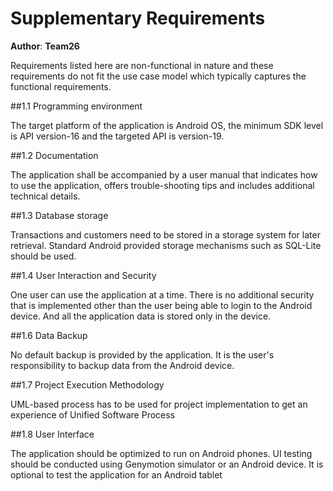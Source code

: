 # Supplementary Requirements

**Author**: **Team26**

Requirements listed here are non-functional in nature and these requirements do not fit the use case model which 
typically captures the functional requirements.

##1.1 Programming environment

The target platform of the application is Android OS, the minimum SDK level is API version-16 and the targeted API is
version-19. 

##1.2 Documentation

The application shall be accompanied by a user manual that indicates how to use the application, offers trouble-shooting
tips and includes additional technical details.

##1.3 Database storage

Transactions and customers need to be stored in a storage system for later retrieval. Standard Android provided storage
mechanisms such as SQL-Lite should be used.

##1.4 User Interaction and Security

One user can use the application at a time. There is no additional security that is implemented other than the user 
being able to login to the Android device. And all the application data is stored only in the device. 

##1.6 Data Backup

No default backup is provided by the application. It is the user's responsibility to backup data from the Android device.

##1.7 Project Execution Methodology

UML-based process has to be used for project implementation to get an experience of Unified Software Process

##1.8 User Interface

The application should be optimized to run on Android phones. UI testing should be conducted using Genymotion simulator
or an Android device. It is optional to test the application for an Android tablet
